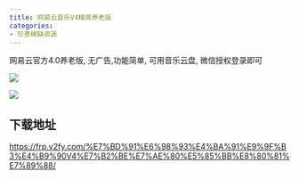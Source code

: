 ```yaml
---
title: 网易云音乐V4精简养老版
categories:
- 珍贵稀缺资源
---
```


网易云官方4.0养老版, 无广告,功能简单, 可用音乐云盘, 微信授权登录即可


![](https://cdn.fangyuanxiaozhan.com/assets/1652358096432SeESQSfx.png)



![](https://cdn.fangyuanxiaozhan.com/assets/1652358114569mxfMzGbT.png)


## 下载地址

https://frp.v2fy.com/%E7%BD%91%E6%98%93%E4%BA%91%E9%9F%B3%E4%B9%90V4%E7%B2%BE%E7%AE%80%E5%85%BB%E8%80%81%E7%89%88/



